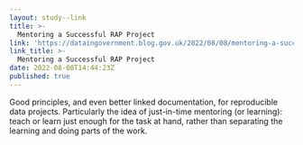 ```yaml
---
layout: study--link
title: >-
  Mentoring a Successful RAP Project
link: 'https://dataingovernment.blog.gov.uk/2022/08/08/mentoring-a-successful-rap-project/'
link_title: >-
  Mentoring a Successful RAP Project
date: 2022-08-08T14:44:23Z
published: true
---
```

Good principles, and even better linked documentation, for reproducible data projects. Particularly the idea of just-in-time mentoring (or learning): teach or learn just enough for the task at hand, rather than separating the learning and doing parts of the work.
